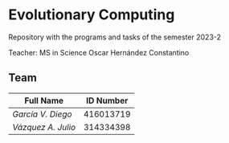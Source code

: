 # Evolutionary Computing

Repository with the programs and tasks of the semester 2023-2

Teacher: MS in Science Oscar Hernández Constantino

## Team

| **Full Name**  | **ID Number**  |
|---|---|
|  *García V. Diego* | 416013719  |
|  *Vázquez A. Julio* |  314334398 |
